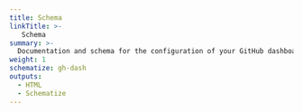 ```yaml
---
title: Schema
linkTitle: >-
   Schema
summary: >-
  Documentation and schema for the configuration of your GitHub dashboard.
weight: 1
schematize: gh-dash
outputs:
  - HTML
  - Schematize
---
```




